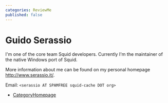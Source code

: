 ```yaml
---
categories: ReviewMe
published: false
---
```

# Guido Serassio

I'm one of the core team Squid developers. Currently I'm the maintainer
of the native Windows port of Squid.

More information about me can be found on my personal homepage
<http://www.serassio.it/>.

Email: `<serassio AT SPAMFREE squid-cache DOT org>`

  - [CategoryHomepage](/CategoryHomepage)
